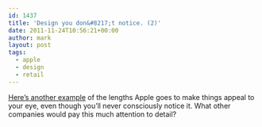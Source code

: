 ```yaml
---
id: 1437
title: 'Design you don&#8217;t notice. (2)'
date: 2011-11-24T10:56:21+00:00
author: mark
layout: post
tags:
  - apple
  - design
  - retail
---
```

[Here&#8217;s another example](http://www.ifoapplestore.com/db/2011/08/29/apples-designers-work-towards-storefront-symmetry/) of the lengths Apple goes to make things appeal to your eye, even though you&#8217;ll never consciously notice it. What other companies would pay this much attention to detail?